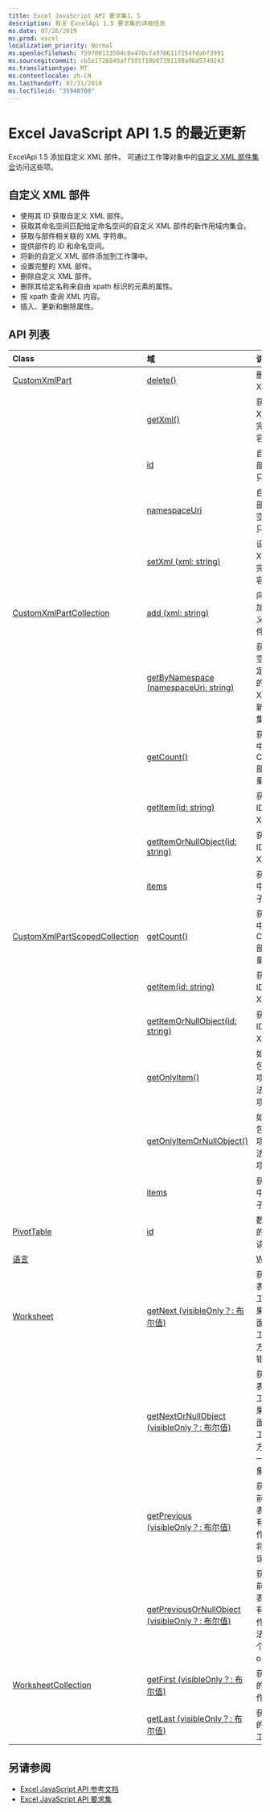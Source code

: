 ```yaml
---
title: Excel JavaScript API 要求集1。5
description: 有关 ExcelApi 1.5 要求集的详细信息
ms.date: 07/26/2019
ms.prod: excel
localization_priority: Normal
ms.openlocfilehash: f59708133504c8e470cfa978611f254fdabf3991
ms.sourcegitcommit: cb5e1726849aff591f19b07391198a96d5749243
ms.translationtype: MT
ms.contentlocale: zh-CN
ms.lasthandoff: 07/31/2019
ms.locfileid: "35940708"
---
```

# <a name="whats-new-in-excel-javascript-api-15"></a>Excel JavaScript API 1.5 的最近更新

ExcelApi 1.5 添加自定义 XML 部件。 可通过工作簿对象中的[自定义 XML 部件集合](/javascript/api/excel/excel.workbook#customxmlparts)访问这些项。

## <a name="custom-xml-part"></a>自定义 XML 部件

* 使用其 ID 获取自定义 XML 部件。
* 获取其命名空间匹配给定命名空间的自定义 XML 部件的新作用域内集合。
* 获取与部件相关联的 XML 字符串。
* 提供部件的 ID 和命名空间。
* 将新的自定义 XML 部件添加到工作簿中。
* 设置完整的 XML 部件。
* 删除自定义 XML 部件。
* 删除其给定名称来自由 xpath 标识的元素的属性。
* 按 xpath 查询 XML 内容。
* 插入、更新和删除属性。

## <a name="api-list"></a>API 列表

| Class | 域 | 说明 |
|:---|:---|:---|
|[CustomXmlPart](/javascript/api/excel/excel.customxmlpart)|[delete()](/javascript/api/excel/excel.customxmlpart#delete--)|删除自定义 XML 部件。|
||[getXml()](/javascript/api/excel/excel.customxmlpart#getxml--)|获取自定义 XML 部件的完整 XML 内容。|
||[id](/javascript/api/excel/excel.customxmlpart#id)|自定义 XML 部件的 ID。 只读。|
||[namespaceUri](/javascript/api/excel/excel.customxmlpart#namespaceuri)|自定义 XML 部件的命名空间 URI。 只读。|
||[setXml (xml: string)](/javascript/api/excel/excel.customxmlpart#setxml-xml-)|设置自定义 XML 部件的完整 XML 内容。|
|[CustomXmlPartCollection](/javascript/api/excel/excel.customxmlpartcollection)|[add (xml: string)](/javascript/api/excel/excel.customxmlpartcollection#add-xml-)|向工作簿添加新的自定义 XML 部件。|
||[getByNamespace (namespaceUri: string)](/javascript/api/excel/excel.customxmlpartcollection#getbynamespace-namespaceuri-)|获取其命名空间匹配给定命名空间的自定义 XML 部件的新作用域内集合。|
||[getCount()](/javascript/api/excel/excel.customxmlpartcollection#getcount--)|获取此集合中 CustomXml 部件的数量。|
||[getItem(id: string)](/javascript/api/excel/excel.customxmlpartcollection#getitem-id-)|获取基于其 ID 的自定义 XML 部件。|
||[getItemOrNullObject(id: string)](/javascript/api/excel/excel.customxmlpartcollection#getitemornullobject-id-)|获取基于其 ID 的自定义 XML 部件。|
||[items](/javascript/api/excel/excel.customxmlpartcollection#items)|获取此集合中已加载的子项。|
|[CustomXmlPartScopedCollection](/javascript/api/excel/excel.customxmlpartscopedcollection)|[getCount()](/javascript/api/excel/excel.customxmlpartscopedcollection#getcount--)|获取此集合中 CustomXML 部件的数量。|
||[getItem(id: string)](/javascript/api/excel/excel.customxmlpartscopedcollection#getitem-id-)|获取基于其 ID 的自定义 XML 部件。|
||[getItemOrNullObject(id: string)](/javascript/api/excel/excel.customxmlpartscopedcollection#getitemornullobject-id-)|获取基于其 ID 的自定义 XML 部件。|
||[getOnlyItem()](/javascript/api/excel/excel.customxmlpartscopedcollection#getonlyitem--)|如果集合仅包含一个项，则此方法返回该项。|
||[getOnlyItemOrNullObject()](/javascript/api/excel/excel.customxmlpartscopedcollection#getonlyitemornullobject--)|如果集合仅包含一个项，则此方法返回该项。|
||[items](/javascript/api/excel/excel.customxmlpartscopedcollection#items)|获取此集合中已加载的子项。|
|[PivotTable](/javascript/api/excel/excel.pivottable)|[id](/javascript/api/excel/excel.pivottable#id)|数据透视表的 ID。 只读。|
|[语言](/javascript/api/excel/excel.runtime)||[Workbook](/javascript/api/excel/excel.workbook)|[customXmlParts](/javascript/api/excel/excel.workbook#customxmlparts)|表示此工作簿包含的自定义 XML 部件的集合。 只读。|
|[Worksheet](/javascript/api/excel/excel.worksheet)|[getNext (visibleOnly？: 布尔值)](/javascript/api/excel/excel.worksheet#getnext-visibleonly-)|获取此工作表的后面的工作表。 如果此方法后面没有任何工作表, 则此方法将引发错误。|
||[getNextOrNullObject (visibleOnly？: 布尔值)](/javascript/api/excel/excel.worksheet#getnextornullobject-visibleonly-)|获取此工作表的后面的工作表。 如果此方法后面没有任何工作表, 则此方法将返回一个 null 对象。|
||[getPrevious (visibleOnly？: 布尔值)](/javascript/api/excel/excel.worksheet#getprevious-visibleonly-)|获取此项之前的工作表。 如果没有以前的工作表, 此方法将引发错误。|
||[getPreviousOrNullObject (visibleOnly？: 布尔值)](/javascript/api/excel/excel.worksheet#getpreviousornullobject-visibleonly-)|获取此项之前的工作表。 如果没有以前的工作表, 则此方法将返回一个空的 objet。|
|[WorksheetCollection](/javascript/api/excel/excel.worksheetcollection)|[getFirst (visibleOnly？: 布尔值)](/javascript/api/excel/excel.worksheetcollection#getfirst-visibleonly-)|获取集合中的第一个工作表。|
||[getLast (visibleOnly？: 布尔值)](/javascript/api/excel/excel.worksheetcollection#getlast-visibleonly-)|获取集合中的最后一个工作表。|

## <a name="see-also"></a>另请参阅

- [Excel JavaScript API 参考文档](/javascript/api/excel)
- [Excel JavaScript API 要求集](./excel-api-requirement-sets.md)
